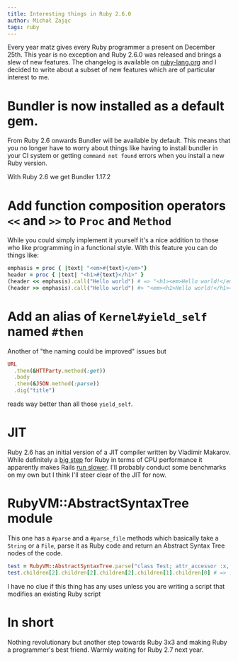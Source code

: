 ```yaml
---
title: Interesting things in Ruby 2.6.0
author: Michał Zając
tags: ruby
---
```


Every year matz gives every Ruby programmer a present on December 25th. This year is no exception and Ruby 2.6.0 was
released and brings a slew of new features. The changelog is available on [ruby-lang.org](https://www.ruby-lang.org/en/news/2018/12/25/ruby-2-6-0-released/) and I decided to write about a subset of new features which are of particular interest to me.

# Bundler is now installed as a default gem.

From Ruby 2.6 onwards Bundler will be available by default. This means that you no longer have to worry about things like having to install bundler in your CI system or getting `command not found` errors when you install a new Ruby version.

With Ruby 2.6 we get Bundler 1.17.2

# Add function composition operators `<<` and `>>` to `Proc` and `Method`

While you could simply implement it yourself it's a nice addition to those who like programming in a functional style. With this feature you can do things like:

```ruby
emphasis = proc { |text| "<em>#{text}</em>"}
header = proc { |text| "<h1>#{text}</h1>" }
(header << emphasis).call("Hello world") # => "<h1><em>Hello world!</em></h1>"
(header >> emphasis).call("Hello world") #> "<em><h1>Hello world!</h1></em>"
```

# Add an alias of `Kernel#yield_self` named `#then`

Another of "the naming could be improved" issues but

```ruby
URL
  .then(&HTTParty.method(:get))
  .body
  .then(&JSON.method(:parse))
  .dig("title")
```

reads way better than all those `yield_self`.

# JIT

Ruby 2.6 has an initial version of a JIT compiler written by Vladimir Makarov. While definitely a [big step](https://gist.github.com/k0kubun/d7f54d96f8e501bbbc78b927640f4208) for Ruby in terms of CPU performance it apparently makes Rails [run slower](https://github.com/ruby/ruby/commit/ed935aa5be0e5e6b8d53c3e7d76a9ce395dfa18b). I'll probably conduct some benchmarks on my own but I think I'll steer clear of the JIT for now.

# RubyVM::AbstractSyntaxTree module

This one has a `#parse` and a `#parse_file` methods which basically take a `String` or a `File`, parse it as Ruby code and return an Abstract Syntax Tree nodes of the code.

```ruby
test = RubyVM::AbstractSyntaxTree.parse("class Test; attr_accessor :x, :y; end")
test.children[2].children[2].children[2].children[1].children[0] # => :attr_accessor
```

I have no clue if this thing has any uses unless you are writing a script that modifies an existing Ruby script

# In short

Nothing revolutionary but another step towards Ruby 3x3 and making Ruby a programmer's best friend. Warmly waiting for Ruby 2.7 next year.
